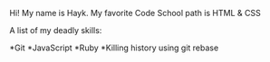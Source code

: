 Hi!
My name is Hayk.
My favorite Code School path is HTML & CSS

A list of my deadly skills:

*Git
*JavaScript
*Ruby
*Killing history using git rebase


